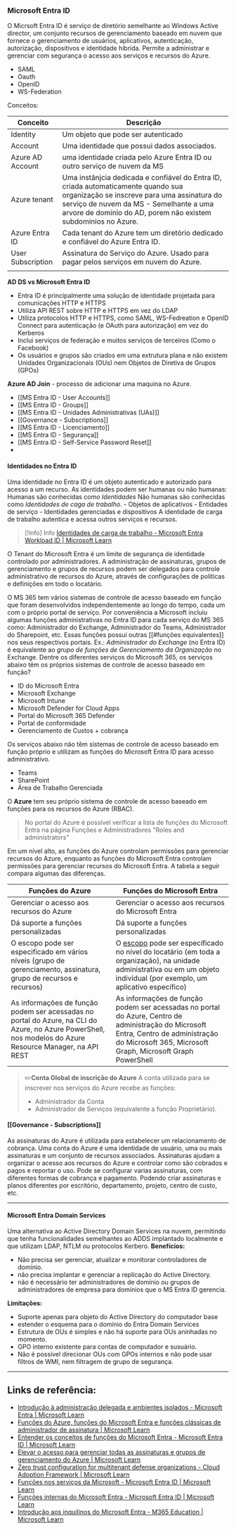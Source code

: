 ### Microsoft Entra ID
O Micrsoft Entra ID é serviço de diretório semelhante ao Windows Active director,  um conjunto recursos de gerenciamento baseado em nuvem que fornece o gerenciamento de usuários, aplicativos, autenticação, autorização, dispositivos e identidade híbrida. Permite a administrar e gerenciar com segurança o acesso aos serviços e recursos do Azure.

- SAML
- Oauth
- OpenID
- WS-Federation

Conceitos:

| Conceito           | Descrição                                                                                                                                                                                                                                  |
| ----------------- | -------------------------------------------------------------------------------------------------------------------------------------------------------------------------------------------------------------------------------------------- |
| Identity          | Um objeto que pode ser autenticado                                                                                                                                                                                                           |
| Account           | Uma identidade que possui dados associados.                                                                                                                                                                                                  |
| Azure AD Account  | uma identidade criada pelo Azure Entra ID ou outro serviço de nuvem da MS                                                                                                                                                                    |
| Azure tenant | Uma instânjcia dedicada e confiável do Entra ID, criada automaticamente quando sua organização se inscreve para uma assinatura do serviço de nuvem da MS - Semelhante a uma arvore de domínio do AD, porem não existem subdominios no Azure. |
| Azure Entra ID    | Cada tenant do Azure tem um diretório dedicado e confiável do Azure Entra ID.                                                                                                                                                                |
| User Subscription | Assinatura do Serviço do Azure. Usado para pagar pelos serviços em nuvem do Azure.                                                                                                                                                           |
|                   |                                                                                                                                                                                                                                              |

**AD DS vs Microsoft Entra ID**
- Entra ID é principalmente uma solução de identidade projetada para comunicações HTTP e HTTPS
- Utiliza API REST sobre HTTP e HTTPS em vez do LDAP
- Utiliza protocolos HTTP e HTTPS, como SAML, WS-Fedreation e OpenID Connect para autenticação (e OAuth para autorização) em vez do Kerberos
- Inclui serviços de federação e muitos serviços de terceiros (Como o Facebook)
- Os usuários e grupos são criados em uma extrutura plana e não existem Unidades Organizacionais (OUs) nem Objetos de Diretiva de Grupos (GPOs)

**Azure AD Join** - processo de adicionar uma maquina no Azure.

* [[MS Entra ID - User Accounts]]
* [[MS Entra ID - Groups]]
* [[MS Entra ID - Unidades Administrativas (UAs)]]
* [[Governance - Subscriptions]]
* [[MS Entra ID - Licenciamento]]
* [[MS Entra ID - Segurança]]
* [[MS Entra ID - Self-Service Password Reset]]
* 

#### Identidades no Entra ID

Uma identidade no Entra ID é um objeto autenticado e autorizado para acesso a um recurso. 
As identidades podem ser humanas ou não humanas:
	Humanas são conhecidas como *Identidades*
	Não humanas são conhecidas como *Identidades de caga de trabalho*.
		- Objetos de aplicativos
		- Entidades de serviço
		- Identidades gerenciadas e dispositivos
	A identidade de carga de trabalho autentica e acessa outros serviços e recursos.


>[!info] Info 
>[Identidades de carga de trabalho - Microsoft Entra Workload ID | Microsoft Learn](https://learn.microsoft.com/pt-br/entra/workload-id/workload-identities-overview) 

O Tenant do Microsoft Entra é um limite de segurança de identidade controlado por administradores.
A administração de assinaturas, grupos de gerenciamento e grupos de recursos podem ser delegados para controle administrativo de recursos do Azure, através de configurações de políticas e definições em todo o locatário.

O MS 365 tem vários sistemas de controle de acesso baseado em função que foram desenvolvidos independentemente ao longo do tempo, cada um com o próprio portal de serviço. 
Por conveniência a Microsoft incluiu algumas funções administrativas no Entra ID para cada serviço do MS 365 como: Administrador do Exchange, Administrador do Teams, Administrador do Sharepoint, etc. Essas funções possui outras [[#funções equivalentes]] nos seus respectivos portais. 
Ex.: *Administrador do Exchange* (no Entra ID) é equivalente ao *grupo de funções de Gerenciamento da Organização* no Exchange.
Dentre os diferentes serviços do Microsoft 365, os serviços abaixo têm os próprios sistemas de controle de acesso baseado em função?

- ID do Microsoft Entra
- Microsoft Exchange
- Microsoft Intune
- Microsoft Defender for Cloud Apps
- Portal do Microsoft 365 Defender
- Portal de conformidade
- Gerenciamento de Custos + cobrança

Os serviços abaixo não têm sistemas de controle de acesso baseado em função próprio e utilizam as funções do Microsoft Entra ID para acesso administrativo.
- Teams
- SharePoint
- Área de Trabalho Gerenciada

O **Azure** tem seu próprio sistema de controle de acesso baseado em funções para os recursos do Azure (RBAC).

> No portal do Azure é possível verificar a lista de funções do Microsoft Entra na página Funções e Administradores "Roles and administrators"

Em um nível alto, as funções do Azure controlam permissões para gerenciar recursos do Azure, enquanto as funções do Microsoft Entra controlam permissões para gerenciar recursos do Microsoft Entra. A tabela a seguir compara algumas das diferenças.

|Funções do Azure|Funções do Microsoft Entra|
|---|---|
|Gerenciar o acesso aos recursos do Azure|Gerenciar o acesso aos recursos do Microsoft Entra|
|Dá suporte a funções personalizadas|Dá suporte a funções personalizadas|
|O escopo pode ser especificado em vários níveis (grupo de gerenciamento, assinatura, grupo de recursos e recursos)|O [escopo](https://learn.microsoft.com/pt-br/azure/active-directory/roles/custom-overview#scope) pode ser especificado no nível do locatário (em toda a organização), na unidade administrativa ou em um objeto individual (por exemplo, um aplicativo específico)|
|As informações de função podem ser acessadas no portal do Azure, na CLI do Azure, no Azure PowerShell, nos modelos do Azure Resource Manager, na API REST|As informações de função podem ser acessadas no portal do Azure, Centro de administração do Microsoft Entra, Centro de administração do Microsoft 365, Microsoft Graph, Microsoft Graph PowerShell|

>✏️**Conta Global de inscrição do Azure**
>  A conta utilizada para se inscrever nos serviços do Azure recebe as funções:
>- Administrador da Conta
>- Administrador de Serviços (equivalente a função Proprietário).

#### [[Governance - Subscriptions]]

As assinaturas do Azure é utilizada para estabelecer um relacionamento de cobrança. Uma conta do Azure é uma identidade de usuário, uma ou mais assinaturas e um conjunto de recursos associados.
Assinaturas ajudam a organizar o acesso aos recursos do Azure e controlar como são cobrados e pagos e reportar o uso.
Pode se configurar varias assinaturas, com diferentes formas de cobrança e pagamento. Podendo criar assinaturas e planos diferentes por escritório, departamento, projeto, centro de custo, etc.

----------------

#### Microsoft Entra Domain Services
Uma alternativa ao Active Directory Domain Services na nuvem, permitindo que tenha funcionalidades semelhantes ao ADDS implantado localmente e que utilizam LDAP, NTLM ou protocolos Kerbero.
**Benefícios:**
- Não precisa ser gerenciar, atualizar e monitorar controladores de domínio.
- não precisa implantar e gerenciar a replicação do Active Directory.
- não é necessário ter administradores de domínio ou grupos de administradores de empresa para domínios que o MS Entra ID gerencia.

**Limitações:**
- Suporte apenas para objeto do Active Directory do computador base
- estender o esquema para o domínio do Entra Domain Services
- Estrutura de OUs é simples e não há suporte para OUs aninhadas no momento.
- GPO interno existente para contas de computador e susuário.
- Não é possível direcionar OUs com GPOs internos e não pode usar filtros de WMI, nem filtragem de grupo de segurança.

-----------
## **Links de referência:**

- [Introdução à administração delegada e ambientes isolados - Microsoft Entra | Microsoft Learn](https://learn.microsoft.com/pt-br/entra/architecture/secure-introduction)
- [Funções do Azure, funções do Microsoft Entra e funções clássicas de administrador de assinatura | Microsoft Learn](https://learn.microsoft.com/pt-br/azure/role-based-access-control/rbac-and-directory-admin-roles)
- [Entender os conceitos de funções do Microsoft Entra - Microsoft Entra ID | Microsoft Learn](https://learn.microsoft.com/pt-br/entra/identity/role-based-access-control/concept-understand-roles)
- [Elevar o acesso para gerenciar todas as assinaturas e grupos de gerenciamento do Azure | Microsoft Learn](https://learn.microsoft.com/pt-br/azure/role-based-access-control/elevate-access-global-admin?tabs=azure-portal)
- [Zero trust configuration for multitenant defense organizations - Cloud Adoption Framework | Microsoft Learn](https://learn.microsoft.com/en-us/azure/cloud-adoption-framework/scenarios/defense/identity/multi-tenant/zero-trust-configuration)
- [Funções nos serviços da Microsoft - Microsoft Entra ID | Microsoft Learn](https://learn.microsoft.com/pt-br/entra/identity/role-based-access-control/m365-workload-docs)
- [Funções internas do Microsoft Entra - Microsoft Entra ID | Microsoft Learn](https://learn.microsoft.com/pt-br/entra/identity/role-based-access-control/permissions-reference)
- [Introdução aos inquilinos do Microsoft Entra - M365 Education | Microsoft Learn](https://learn.microsoft.com/pt-br/microsoft-365/education/deploy/intro-azure-active-directory)